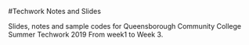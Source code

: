 
#Techwork Notes and Slides

Slides, notes and sample codes for Queensborough Community College Summer Techwork 2019 
From week1 to Week 3.


